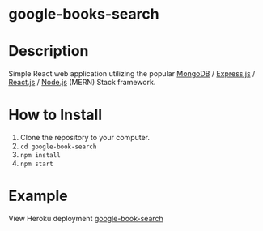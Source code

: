 # google-books-search

# Description

Simple React web application utilizing the popular [MongoDB](https://www.mongodb.com/) / [Express.js](http://expressjs.com/) / [React.js](https://reactjs.org/) / [Node.js](https://nodejs.org/en/) (MERN) Stack framework.

# How to Install

1. Clone the repository to your computer.
2. `cd google-book-search`
3. `npm install`
4. `npm start`

# Example

View Heroku deployment [google-book-search](https://limitless-inlet-31417.herokuapp.com/)